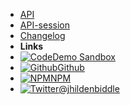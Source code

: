 -   [API](/api/)
-   [API-session](/api/v1/session)
-   [Changelog](changelog)
-   **Links**
-   [![Code](assets/img/code.svg)Demo Sandbox](https://codesandbox.io/s/xv36w4695o)
-   [![Github](assets/img/github.svg)Github](https://github.com/jhildenbiddle/docsify-themeable)
-   [![NPM](assets/img/npm.svg)NPM](https://www.npmjs.com/package/docsify-themeable)
-   [![Twitter](assets/img/twitter.svg)@jhildenbiddle](http://twitter.com/jhildenbiddle)
